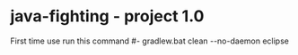 java-fighting - project 1.0 
=============
First time use run this command
#- gradlew.bat clean --no-daemon eclipse
